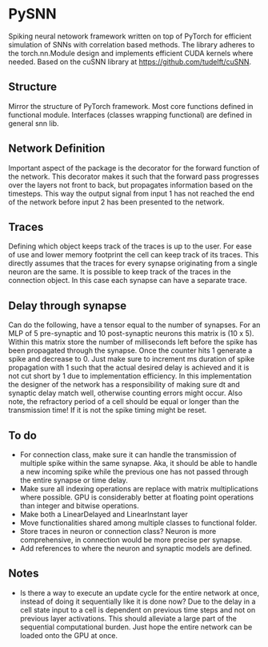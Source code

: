 # PySNN
Spiking neural netowork framework written on top of PyTorch for efficient simulation of SNNs with correlation based methods. The library adheres to the torch.nn.Module design and implements efficient CUDA kernels where needed.
Based on the cuSNN library at https://github.com/tudelft/cuSNN.

## Structure
Mirror the structure of PyTorch framework. Most core functions defined in functional module. Interfaces (classes wrapping functional) are
defined in general snn lib.

## Network Definition
Important aspect of the package is the decorator for the forward function of the network. This decorator makes it such that the forward pass
progresses over the layers not front to back, but propagates information based on the timesteps. This way the output signal from input 1 has
not reached the end of the network before input 2 has been presented to the network.

## Traces
Defining which object keeps track of the traces is up to the user. For ease of use and lower memory footprint the cell can keep track of its
traces. This directly assumes that the traces for every synapse originating from a single neuron are the same. It is possible to keep track
of the traces in the connection object. In this case each synapse can have a separate trace.

## Delay through synapse
Can do the following, have a tensor equal to the number of synapses. For an MLP of 5 pre-synaptic and 10 post-synaptic neurons this matrix
is (10 x 5). Within this matrix store the number of milliseconds left before the spike has been propagated through the synapse. Once the
counter hits 1 generate a spike and decrease to 0. Just make sure to increment ms duration of spike propagation with 1 such that the actual
desired delay is achieved and it is not cut short by 1 due to implementation efficiency. In this implementation the designer of the network
has a responsibility of making sure dt and synaptic delay match well, otherwise counting errors might occur. Also note, the refractory
period of a cell should be equal or longer than the transmission time! If it is not the spike timing might be reset.


## To do
- For connection class, make sure it can handle the transmission of multiple spike within the same synapse. Aka, it should be able to handle
  a new incoming spike while the previous one has not passed through the entire synapse or time delay.
- Make sure all indexing operations are replace with matrix multiplications where possible. GPU is considerably better at floating point
  operations than integer and bitwise operations.
- Make both a LinearDelayed and LinearInstant layer
- Move functionalities shared among multiple classes to functional folder.
- Store traces in neuron or connection class? Neuron is more comprehensive, in connection would be more precise per synapse.
- Add references to where the neuron and synaptic models are defined.

## Notes
- Is there a way to execute an update cycle for the entire network at once, instead of doing it sequentially like it is done now? Due to the
  delay in a cell state input to a cell is dependent on previous time steps and not on previous layer activations. This should alleviate a
  large part of the sequential computational burden. Just hope the entire network can be loaded onto the GPU at once.